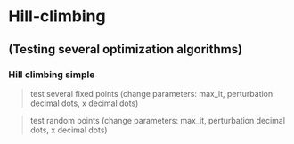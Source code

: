 # **Hill-climbing**

## (Testing several optimization algorithms)

### **Hill climbing simple**

> test several fixed points (change parameters: max_it, perturbation decimal dots, x decimal dots)

> test random points (change parameters: max_it, perturbation decimal dots, x decimal dots)